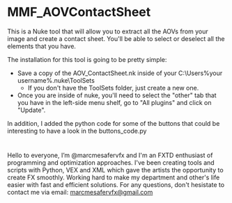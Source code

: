 # MMF_AOVContactSheet
This is a Nuke tool that will allow you to extract all the AOVs from your image and create a contact sheet. You'll be able to select or deselect all the elements that you have.

The installation for this tool is going to be pretty simple:

- Save a copy of the AOV_ContactSheet.nk inside of your C:\Users\%your username%\.nuke\ToolSets
  - If you don't have the ToolSets folder, just create a new one.
- Once you are inside of nuke, you'll need to select the "other" tab that you have in the left-side menu shelf, go to "All plugins" and click on "Update".

In addition, I added the python code for some of the buttons that could be interesting to have a look in the buttons_code.py

#

Hello to everyone, I’m @marcmesafervfx and I'm an FXTD enthusiast of programming and optimization approaches. I've been creating tools and scripts with Python, VEX and XML which gave the artists the opportunity to create FX smoothly. Working hard to make my department and other's life easier with fast and efficient solutions. For any questions, don't hesistate to contact me via email: marcmesafervfx@gmail.com
